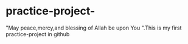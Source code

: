 # practice-project-
"May peace,mercy,and blessing of Allah be  upon You ".This is my first practice-project in github
